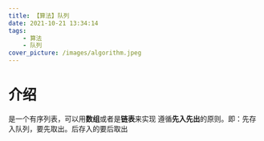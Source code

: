 ```yaml
---
title: 【算法】队列
date: 2021-10-21 13:34:14
tags:
    - 算法
    - 队列
cover_picture: /images/algorithm.jpeg
---
```

# 介绍
是一个有序列表，可以用**数组**或者是**链表**来实现
遵循**先入先出**的原则。即：先存入队列，要先取出。后存入的要后取出
